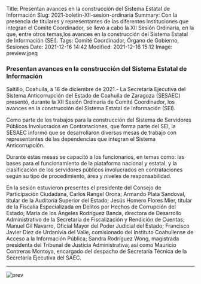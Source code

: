 Title: Presentan avances en la construcción del Sistema Estatal de Información 
Slug: 2021-boletin-XII-sesion-ordinaria
Summary: Con la presencia de titulares y representantes de las diferentes instituciones que integran el Comité Coordinador, se llevó a cabo la XII Sesión Ordinaria, en la que, entre otros temas,los avances en la construcción del Sistema Estatal de Información (SEI).
Tags: Comité Coordinador, Órgano de Gobierno, Sesiones
Date: 2021-12-16 14:42
Modified: 2021-12-16 15:12
Image: preview.jpeg



### Presentan avances en la construcción del Sistema Estatal de Información 
 
Saltillo, Coahuila, a 16 de diciembre de 2021.- La Secretaría Ejecutiva del Sistema Anticorrupción del Estado de Coahuila de Zaragoza (SESAEC) presentó, durante la XII Sesión Ordinaria de Comité Coordinador, los avances en la construcción del Sistema Estatal de Información (SEI).

Como parte de los trabajos para la construcción del Sistema de Servidores Públicos Involucrados en Contrataciones, que forma parte del SEI, la SESAEC informó que se desarrollaron diversas mesas de trabajo con representantes de las dependencias que integran el Sistema Anticorrupción.

Durante estas mesas se capacitó a los funcionarios, en temas como: las bases para el funcionamiento de la plataforma nacional y estatal, y la clasificación de los servidores públicos involucrados en contrataciones según su tipo de procedimiento, área y niveles de responsabilidad.

En la sesión estuvieron presentes el presidente del Consejo de Participación Ciudadana, Carlos Rangel Orona; Armando Plata Sandoval, titular de la Auditoría Superior del Estado; Jesús Homero Flores Mier, titular de la Fiscalía Especializada en Delitos por Hechos de Corrupción del Estado; María de los Ángeles Rodríguez Banda, directora de Desarrollo Administrativo de la Secretaría de Fiscalización y Rendición de Cuentas; Manuel Gil Navarro, Oficial Mayor del Poder Judicial del Estado; Francisco Javier Diez de Urdanivia del Valle, comisionado del Instituto Coahuilense de Acceso a la Información Pública; Sandra Rodríguez Wong, magistrada presidenta del Tribunal de Justicia Administrativa; así como Mauricio Contreras Montoya, encargado del despacho de Secretaría Técnica de la Secretaría Ejecutiva del SAEC. 


***
<img class="img-fluid" src="preview.jpeg" alt="prev">